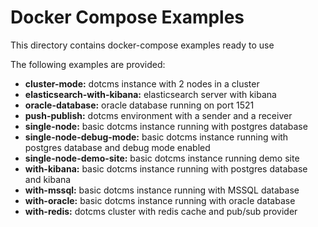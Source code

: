 # Docker Compose Examples

This directory contains docker-compose examples ready to use

The following examples are provided:

- **cluster-mode:** dotcms instance with 2 nodes in a cluster
- **elasticsearch-with-kibana:** elasticsearch server with kibana
- **oracle-database:** oracle database running on port 1521
- **push-publish:** dotcms environment with a sender and a receiver
- **single-node:** basic dotcms instance running with postgres database
- **single-node-debug-mode:** basic dotcms instance running with postgres database and debug mode enabled
- **single-node-demo-site:** basic dotcms instance running demo site
- **with-kibana:** basic dotcms instance running with postgres database and kibana
- **with-mssql:** basic dotcms instance running with MSSQL database
- **with-oracle:** basic dotcms instance running with oracle database
- **with-redis:** dotcms cluster with redis cache and pub/sub provider





